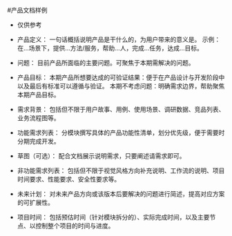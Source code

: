 #产品文档样例
* 仅供参考


* 产品定义：
一句话概括说明产品是干什么的，为用户带来的意义是。
示例：在...场景下，提供...方法/服务，帮助...人，完成...任务，达成…目标。

* 问题：
目前产品所面临的主要问题。可聚焦于本期需解决的问题。

* 产品目标：
本期产品所想要达成的可验证结果：便于在产品设计与开发阶段中以及最后有标准可以遵循与验证。
本期不考虑问题：明确需求边界，帮助聚焦本期产品目标。

* 需求背景：
包括但不限于用户故事、用例、使用场景、调研数据、竞品列表、业务流程图等。

* 功能需求列表：
分模块撰写具体的产品功能性清单，划分优先级，便于需要时分期完成开发。

* 草图（可选）：
配合文档展示说明需求，只要阐述请需求即可。

* 非功能需求列表：
包括但不限于视觉风格方向补充说明、工作流的说明、项目时间要求、性能要求、安全性要求等。

* 未来计划：
对未来产品方向或该版本后要解决的问题进行简述，提高对应方案的可扩展性。

* 项目时间：
包括预估时间（针对模块拆分的）、实际完成时间，以及主要节点、以控制整个项目的时间与进度。
